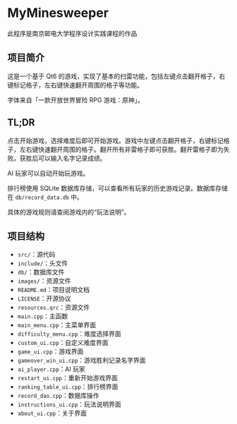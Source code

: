 # MyMinesweeper

此程序是南京邮电大学程序设计实践课程的作品

## 项目简介

这是一个基于 Qt6 的游戏，实现了基本的扫雷功能，包括左键点击翻开格子，右键标记格子，左右键快速翻开周围的格子等功能。

字体来自「一款开放世界冒险 RPG 游戏：原神」。

## TL;DR

点击开始游戏，选择难度后即可开始游戏。游戏中左键点击翻开格子，右键标记格子，左右键快速翻开周围的格子。翻开所有非雷格子即可获胜。翻开雷格子即为失败。获胜后可以输入名字记录成绩。

AI 玩家可以自动开始玩游戏。

排行榜使用 SQLite 数据库存储，可以查看所有玩家的历史游戏记录。数据库存储在 `db/record_data.db` 中。

具体的游戏规则请查阅游戏内的“玩法说明”。

## 项目结构

- `src/`：源代码
- `include/`：头文件
- `db/`：数据库文件
- `images/`：资源文件
- `README.md`：项目说明文档
- `LICENSE`：开源协议
- `resources.qrc`：资源文件
- `main.cpp`：主函数
- `main_menu.cpp`：主菜单界面
- `difficulty_menu.cpp`：难度选择界面
- `custom_ui.cpp`：自定义难度界面
- `game_ui.cpp`：游戏界面
- `gameover_win_ui.cpp`：游戏胜利记录名字界面
- `ai_player.cpp`：AI 玩家
- `restart_ui.cpp`：重新开始游戏界面
- `ranking_table_ui.cpp`：排行榜界面
- `record_dao.cpp`：数据库操作
- `instructions_ui.cpp`：玩法说明界面
- `about_ui.cpp`：关于界面
